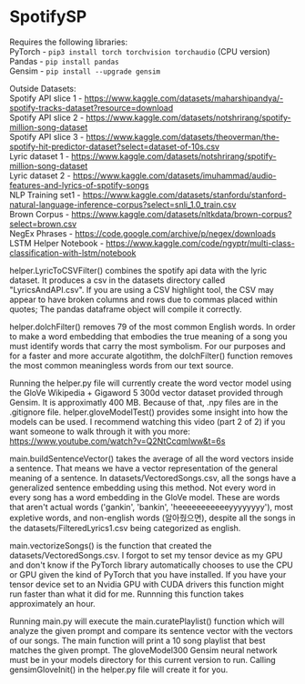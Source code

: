 # SpotifySP

Requires the following libraries: <br />
PyTorch - ``` pip3 install torch torchvision torchaudio ``` (CPU version) <br />
Pandas - ``` pip install pandas ``` <br />
Gensim - ``` pip install --upgrade gensim ``` <br />


Outside Datasets: <br />
Spotify API slice 1 - https://www.kaggle.com/datasets/maharshipandya/-spotify-tracks-dataset?resource=download <br />
Spotify API slice 2 - https://www.kaggle.com/datasets/notshrirang/spotify-million-song-dataset <br />
Spotify API slice 3 - https://www.kaggle.com/datasets/theoverman/the-spotify-hit-predictor-dataset?select=dataset-of-10s.csv <br />
Lyric dataset 1 - https://www.kaggle.com/datasets/notshrirang/spotify-million-song-dataset <br />
Lyric dataset 2 - https://www.kaggle.com/datasets/imuhammad/audio-features-and-lyrics-of-spotify-songs <br />
NLP Training set1 - https://www.kaggle.com/datasets/stanfordu/stanford-natural-language-inference-corpus?select=snli_1.0_train.csv <br />
Brown Corpus - https://www.kaggle.com/datasets/nltkdata/brown-corpus?select=brown.csv <br />
NegEx Phrases - https://code.google.com/archive/p/negex/downloads <br />
LSTM Helper Notebook - https://www.kaggle.com/code/ngyptr/multi-class-classification-with-lstm/notebook <br />

helper.LyricToCSVFilter() combines the spotify api data with the lyric dataset.  It produces a csv in the datasets directory called "LyricsAndAPI.csv".
If you are using a CSV highlight tool, the CSV may appear to have broken columns and rows due to commas placed within quotes; The pandas dataframe object will compile it correctly.

helper.dolchFilter() removes 79 of the most common English words.  In order to make a word embedding that embodies the true meaning of a song you must identify words that carry the most symbolism.  For our purposes and for a faster and more accurate algotithm, the dolchFilter() function removes the most common meaningless words from our text source.

Running the helper.py file will currently create the word vector model using the GloVe Wikipedia + Gigaword 5 300d vector dataset provided through Gensim.  It is approximatly 400 MB.  Because of that, .npy files are in the .gitignore file.  helper.gloveModelTest() provides some insight into how the models can be used.  I recommend watching this video (part 2 of 2) if you want someone to walk through it with you more: https://www.youtube.com/watch?v=Q2NtCcqmIww&t=6s

main.buildSentenceVector() takes the average of all the word vectors inside a sentence.  That means we have a vector representation of the general meaning of a sentence.  In datasets/VectoredSongs.csv, all the songs have a generalized sentence embedding using this method.  Not every word in every song has a word embedding in the GloVe model.  These are words that aren't actual words ('gankin', 'bankin', 'heeeeeeeeeeeyyyyyyyy'), most expletive words, and non-english words (알아줬으면), despite all the songs in the datasets/FilteredLyrics1.csv being categorized as english.

main.vectorizeSongs() is the function that created the datasets/VectoredSongs.csv. I forgot to set my tensor device as my GPU and don't know if the PyTorch library automatically chooses to use the CPU or GPU given the kind of PyTorch that you have installed.  If you have your tensor device set to an Nvidia GPU with CUDA drivers this function might run faster than what it did for me.  Runnning this function takes approximately an hour.

Running main.py will execute the main.curatePlaylist() function which will analyze the given prompt and compare its sentence vector with the vectors of our songs.  The main function will print a 10 song playlist that best matches the given prompt.  The gloveModel300 Gensim neural network must be in your models directory for this current version to run. Calling gensimGloveInit() in the helper.py file will create it for you.